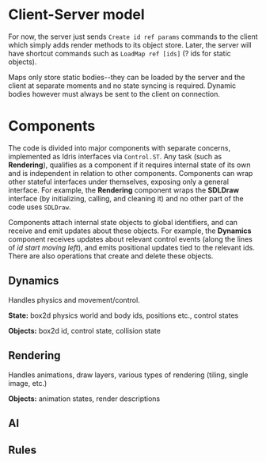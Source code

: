 # Client-Server model

For now, the server just sends `Create id ref params` commands to the client which simply adds render methods to its object store. Later, the server will have shortcut commands such as `LoadMap ref [ids]` (? ids for static objects).

Maps only store static bodies--they can be loaded by the server and the client at separate moments and no state syncing is required. Dynamic bodies however must always be sent to the client on connection.

# Components

The code is divided into major components with separate concerns, implemented as Idris interfaces via `Control.ST`. Any task (such as **Rendering**), qualifies as a component if it requires internal state of its own and is independent in relation to other components. Components can wrap other stateful interfaces under themselves, exposing only a general interface. For example, the **Rendering** component wraps the **SDLDraw** interface (by initializing, calling, and cleaning it) and no other part of the code uses `SDLDraw`.

Components attach internal state objects to global identifiers, and can receive and emit updates about these objects. For example, the **Dynamics** component receives updates about relevant control events (along the lines of *id start moving left*), and emits positional updates tied to the relevant ids. There are also operations that create and delete these objects.

## Dynamics

Handles physics and movement/control.

**State:** box2d physics world and body ids, positions etc., control states

**Objects:** box2d id, control state, collision state

## Rendering

Handles animations, draw layers, various types of rendering (tiling, single image, etc.)

**Objects:** animation states, render descriptions

## AI



## Rules
